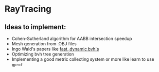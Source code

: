 # RayTracing

## Ideas to implement:
- Cohen-Sutherland algorithm for AABB intersection speedup
- Mesh generation from .OBJ files
- Ingo Wald's papers like [fast, dynamic bvh's](https://graphics.stanford.edu/~boulos/papers/togbvh.pdf) 
- Optimizing bvh tree generation
- Implementing a good metric collecting system or more like learn to use `gprof`

